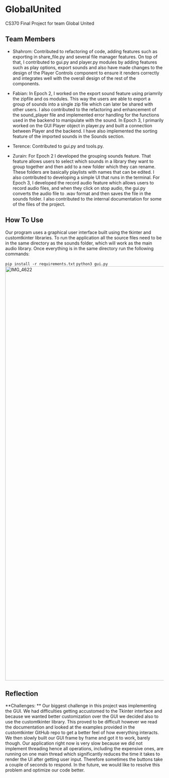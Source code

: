 # GlobalUnited
CS370 Final Project for team Global United
## Team Members
  
- Shahrom: Contributed to refactoring of code, adding features such as exporting in share_file.py and several file manager features. On top of that, I contributed to gui.py and player.py modules by adding features such as play options, export sounds and also have made changes to the design of the Player Controls component to ensure it renders correctly and integrates well with the overall design of the rest of the components.

- Fabian: In Epoch 2, I worked on the export sound feature using priamrily the zipfile and os modules. This way the users are able to export a group of sounds into a single zip file which can later be shared with other users. I also contributed to the refactoring and enhancement of the sound_player file and implemented error handling for the functions used in the backend to manipulate with the sound. In Epoch 3, I primarily worked on the GUI Player object in player.py and built a connection between Player and the backend. I have also implemented the sorting feature of the imported sounds in the Sounds section.
  
- Terence: Contributed to gui.py and tools.py.
  
- Zurain: For Epoch 2 I developed the grouping sounds feature. That feature allows users to select which sounds in a library they want to group together and then add to a new folder which they can rename. These folders are basically playlists with names that can be edited. I also contributed to developing a simple UI that runs in the terminal. For Epoch 3, I developed the record audio feature which allows users to record audio files, and when they click on stop audio, the gui.py converts the audio file to .wav format and then saves the file in the sounds folder. I also contributed to the internal documentation for some of the files of the project.

## How To Use
Our program uses a graphical user interface built using the tkinter and customtkinter libraries. To run the application all the source files need to be in the same directory as the sounds folder, which will work as the main audio library. Once everything is in the same directory run the following commands: 

``
pip install -r requirements.txt
``
``
python3 gui.py
``
<img width="1312" alt="IMG_4622" src="https://github.com/WhitmanCS370/GlobalUnited/assets/128567935/26e309ce-73c6-4dbc-bd6b-6d89275c15e3">


## Reflection 

**Challenges: ** Our biggest challenge in this project was implementing the GUI. We had difficulties getting accustomed to the Tkinter interface and because we wanted better customization over the GUI we decided also to use the customtkinter library. This proved to be difficult however we read the documentation and looked at the examples provided in the customtkinter GitHub repo to get a better feel of how everything interacts. We then slowly built our GUI frame by frame and got it to work, barely though. Our application right now is very slow because we did not implement threading hence all operations, including the expensive ones, are running on one main thread which significantly reduces the time it takes to render the UI after getting user input. Therefore sometimes the buttons take a couple of seconds to respond. In the future, we would like to resolve this problem and optimize our code better. 





